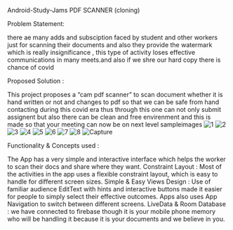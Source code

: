    
Android-Study-Jams PDF SCANNER (cloning)

Problem Statement:

there ae many adds and subsciption faced by student and other workers just for scanning their documents and also they provide the watermark which is really insignificance , this type of activity loses effective communications in many meets.and also if we shre our hard copy there is chance of covid

Proposed Solution :

This project proposes a “cam pdf scanner” to scan document whether it is hand written or not and changes to pdf so that we can be safe from hand contacting during this covid era thus through this one can not only submit assignent but also there can be clean and free envirenment and this is made so that your meeting can now be on next level sampleimages
![1](https://user-images.githubusercontent.com/61162569/148362816-26714957-a415-455e-b393-89651a089f99.PNG)
![2](https://user-images.githubusercontent.com/61162569/148362820-51480280-311e-42c4-a947-6c499b8b2779.PNG)
![3](https://user-images.githubusercontent.com/61162569/148362822-32a85ae0-0a88-4411-817a-bf28b996931a.PNG)
![4](https://user-images.githubusercontent.com/61162569/148362823-c4b4841f-5950-4783-b365-858eb72ec354.PNG)
![5](https://user-images.githubusercontent.com/61162569/148362825-2a7f77f9-254b-4415-9c3e-a6842d8c6704.PNG)
![6](https://user-images.githubusercontent.com/61162569/148362826-17a19a38-913c-41fa-b73f-59a5f5c975b8.PNG)
![7](https://user-images.githubusercontent.com/61162569/148362829-822b1888-fcf3-4a62-b765-c42b676f4cc7.PNG)
![8](https://user-images.githubusercontent.com/61162569/148362830-4889e9cd-bc37-4c1b-ad37-18a68c7d348b.PNG)
![Capture](https://user-images.githubusercontent.com/61162569/148362832-a6dee5de-d897-4411-a0dc-c64d793c0fe1.PNG)

Functionality & Concepts used :

The App has a very simple and interactive interface which helps the worker to scan their docs and share where they want. Constraint Layout : Most of the activities in the app uses a flexible constraint layout, which is easy to handle for different screen sizes. Simple & Easy Views Design : Use of familiar audience EditText with hints and interactive buttons made it easier for people to simply select their effective outcomes. Apps also uses App Navigation to switch between different screens. LiveData & Room Database : we have connected to firebase though it is your mobile phone memory who will be handling it because it is your documents and we believe in you.
